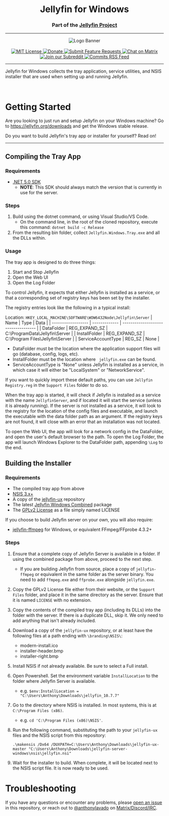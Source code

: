 <h1 align="center">Jellyfin for Windows</h1>
<h3 align="center">Part of the <a href="https://jellyfin.org">Jellyfin Project</a></h3>

---

<p align="center">
<img alt="Logo Banner" src="https://raw.githubusercontent.com/jellyfin/jellyfin-ux/master/branding/SVG/banner-logo-solid.svg?sanitize=true"/>
<br/>
<br/>
<a href="https://github.com/jellyfin/jellyfin-server-windows/blob/master/LICENSE">
<img alt="MIT License" src="https://img.shields.io/github/license/jellyfin/jellyfin-server-windows.svg"/>
</a>
<a href="https://opencollective.com/jellyfin">
<img alt="Donate" src="https://img.shields.io/opencollective/all/jellyfin.svg?label=backers"/>
</a>
<a href="https://features.jellyfin.org">
<img alt="Submit Feature Requests" src="https://img.shields.io/badge/fider-vote%20on%20features-success.svg"/>
</a>
<a href="https://matrix.to/#/+jellyfin:matrix.org">
<img alt="Chat on Matrix" src="https://img.shields.io/matrix/jellyfin:matrix.org.svg?logo=matrix"/>
</a>
<a href="https://www.reddit.com/r/jellyfin">
<img alt="Join our Subreddit" src="https://img.shields.io/badge/reddit-r%2Fjellyfin-%23FF5700.svg"/>
</a>
<a href="https://github.com/jellyfin/jellyfin-server-windows/commits/master.atom">
<img alt="Commits RSS Feed" src="https://img.shields.io/badge/rss-commits-ffa500?logo=rss" />
</a>
</p>

---

Jellyfin for Windows collects the tray application, service utilities, and NSIS installer that are used when setting up and running Jellyfin.

<br/>

# Getting Started
Are you looking to just run and setup Jellyfin on your Windows machine? Go to https://jellyfin.org/downloads and get the Windows stable release.

Do you want to build Jellyfin's tray app or installer for yourself? Read on!

---

## Compiling the Tray App
### Requirements
* [.NET 5.0 SDK](https://dotnet.microsoft.com/download)
    * **NOTE**: This SDK should always match the version that is currently in use for the server.

### Steps
1. Build using the dotnet command, or using Visual Studio/VS Code.
    * On the command line, in the root of the cloned repository, execute this command: `dotnet build -c Release`
2. From the resulting bin folder, collect `Jellyfin.Windows.Tray.exe` and all the DLLs within.

### Usage
The tray app is designed to do three things:
1. Start and Stop Jellyfin
2. Open the Web UI
3. Open the Log Folder

To control Jellyfin, it expects that either Jellyfin is installed as a service, or that a corresponding set of registry keys has been set by the installer.

The registry entries look like the following in a typical install:

Location: `HKEY_LOCAL_MACHINE\SOFTWARE\WOW6432Node\Jellyfin\Server`
| Name               | Type          | Data                                |
| ------------------ | ------------- | ----------------------------------- |
| DataFolder         | REG_EXPAND_SZ | C:\\ProgramData\\Jellyfin\\Server   |
| InstallFolder      | REG_EXPAND_SZ | C:\\Program Files\\Jellyfin\\Server |
| ServiceAccountType | REG_SZ        | None                                |

* DataFolder must be the location where the application support files will go (database, config, logs, etc).
* InstallFolder must be the location where ` jellyfin.exe` can be found.
* ServiceAccountType is "None" unless Jellyfin is installed as a service, in which case it will either be "LocalSystem" or "NetworkService".

If you want to quickly import these default paths, you can use `Jellyfin Registry.reg` in the `Support Files` folder to do so.

When the tray app is started, it will check if Jellyfin is installed as a service with the name `JellyfinServer`, and if located it will start the service (unless it is already running). If the server is not installed as a service, it will look to the registry for the location of the config files and executable, and launch the executable with the data folder path as an argument. If the registry keys are not found, it will close with an error that an installation was not located.

To open the Web UI, the app will look for a network config in the DataFolder, and open the user's default browser to the path. To open the Log Folder, the app will launch Windows Explorer to the DataFolder path, appending `\Log` to the end.

## Building the Installer
### Requirements
* The compiled tray app from above
* [NSIS 3.x+](https://nsis.sourceforge.io/Download)
* A copy of the [jellyfin-ux](https://github.com/jellyfin/jellyfin-ux) repository
* The latest [Jellyfin Windows Combined](https://repo.jellyfin.org/releases/server/windows/versions/stable/combined/) package
* The [GPLv2 License](https://www.gnu.org/licenses/old-licenses/gpl-2.0.txt) as a file simply named LICENSE

If you choose to build Jellyfin server on your own, you will also require:
* [jellyfin-ffmpeg](https://repo.jellyfin.org/releases/server/windows/versions/jellyfin-ffmpeg/) for Windows, or equivalent FFmpeg/FFprobe 4.3.2+

### Steps
1. Ensure that a complete copy of Jellyfin Server is available in a folder. If using the combined package from above, proceed to the next step.
    * If you are building Jellyfin from source, place a copy of `jellyfin-ffmpeg` or equivalent in the same folder as the server binary. You need to add `ffmpeg.exe` and `ffprobe.exe` alongside `jellyfin.exe`.
2. Copy the GPLv2 License file either from their website, or the `Support Files` folder, and place it in the same directory as the server. Ensure that it is named `LICENSE` with no extension.
3. Copy the contents of the compiled tray app (including its DLLs) into the folder with the server. If there is a duplicate DLL, skip it. We only need to add anything that isn't already included.
4. Download a copy of the `jellyfin-ux` repository, or at least have the following files at a path ending with `\branding\NSIS\`:
    * modern-install.ico
    * installer-header.bmp
    * installer-right.bmp
5. Install NSIS if not already available. Be sure to select a Full install.
6. Open Powershell. Set the environment variable `InstallLocation` to the folder where Jellyfin Server is available.
    * e.g. `$env:InstallLocation = "C:\Users\Anthony\Downloads\jellyfin_10.7.7"`
7. Go to the directory where NSIS is installed. In most systems, this is at `C:\Program Files (x86)`.
    * e.g. `cd 'C:\Program Files (x86)\NSIS'`.
8. Run the following command, substituting the path to your `jellyfin-ux` files and the NSIS script from this repository:

    ```
    .\makensis /Dx64 /DUXPATH=C:\Users\Anthony\Downloads\jellyfin-ux-master "C:\Users\Anthony\Downloads\jellyfin-server-windows\nsis\jellyfin.nsi"
    ```

8. Wait for the installer to build. When complete, it will be located next to the NSIS script file. It is now ready to be used.

# Troubleshooting
If you have any questions or encounter any problems, please [open an issue](https://github.com/jellyfin/jellyfin-server-windows/issues/new) in this repository, or reach out to [@anthonylavado](https://github.com/anthonylavado) on [Matrix/Discord/IRC](https://jellyfin.org/contact/).
